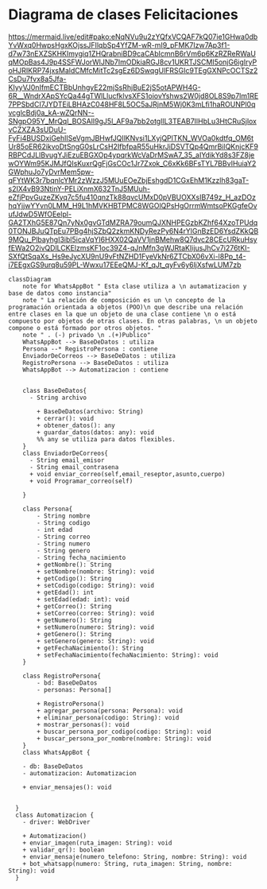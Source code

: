 # Diagrama de clases Felicitaciones


https://mermaid.live/edit#pako:eNqNVu9u2zYQfxVCQAF7kQ07ie1GHwa0dbYvWxq0HwpsHgxKOjssJFIlqbSp4YfZM-wR-mI9_pFMK7Izw7Ap3f1-d7w73nEXZSKHKImygiq1ZHQrabniBD9caCAbIcmnB6rVm6p6KzRZReRWaUqMOpBas4J9p4SSFWJorWlJNb7ImODkiaRGJ8cv1UKRTJSCMI5onjG6igIryPoHJRIKRP74jxsMaldCMfcMitTc2sgEz6DSwqgUlFRSGIc9TEgGXNPcOCTSz2CsDu7fvx8a5Jfa-KIyyVJ0nIfmECTBbUnhgyE22mjSsRhjBuE2jS5otAPWH4G-6R__WndrXApSYcQa44gTWlLlucfklvsXFS1oiovYshws2W0jd8OL8S9p7lm1RE7PPSbdCI7JYDTEiLBHAzC048HF8L5OC5aJRjnM5Wj0K3mLfi1haROUNPl0qvcglcBdj0a_kA-wZQrNN--SNgpO95Y_MrQql_BOSAlI9gJ5l_AF9a7bb2otglIL3TEAB7IlHbLu3HtCRuSjloxvCZXZA3sUDuU-FyFi4BUSDxiGehlISeVgmJBHwfJQIlKNvsi1LXyjQPlTKN_WVOa0kdtfq_OM6tUr85oER62ikvoDtSngG0sLrCsH2IfbfpaR55uHkrJiDSVTQp4QmrBilQKnjcKF9RBPCdJLlBvugYJiEzuEBGXOp4ypqrkWcVaDrMSwA7_35_aIYdikYd8s3FZ8jewOYWm95KJMJfQIsKuxrQgFjGsCOc1Jr7Zxok_C6xKk6BFsTYL7BBvIHuiaY2GWphuJo7yDvrMem5pw-qFYtWK3r7bqnlcYMr2zWzzJ5MUuEOeZbjEshgdD1CGxEhM1Kzzlh83gaT-s2IX4vB93NtinY-PELiXnmX632TnJ5MUuh-eZfjPpvGuzeZKyq7c5fu410qnzTk88qvcUMxD0pVBUOXXsIB749z_H_azDOzhqYjjwYYvn0LMM_H9L1hMVKHBTPMC8WGOlQPsHgOrrmWmtsoPKGgfeOvufJdwD5WfOEelpl-GA2TXhG5E87Qn7yNx0gvGTdMZRA79oumQJXNHPEGzbKZhf64XzoTPUdq0TONJBJuQTpEu7PBg4hjSZbQ2zkmKNDyRezPy6N4rYlGnBzED6YsdZKkQB9MQu_PlbayhgI3ibl5icaVqYI6HXX02QaVV1jnBMehw8Q7dvc28CEcURkuHsyfEWa2O2ivQDlLCKElzmsKF1oc39Z4-qJnMfn3gWJRtaKIijusJhCv7i276tKI-SXfQtSqaXs_Hs9eJycXU9nU9vFtNZHD1FyeVkNr6ZTCbX06vXi-l8Pp_t4-i7EEgxGS9urq8u59PL-Wwxu17EEeQMJ-Kf_qJt_qyFv6y6ljXsfwLUM7zb




```mermaid
classDiagram
    note for WhatsAppBot " Esta clase utiliza a \n autamatizacion y base de datos como instancia"
    note " La relación de composición es un \n concepto de la programación orientada a objetos (POO)\n que describe una relación entre clases en la que un objeto de una clase contiene \n o está compuesto por objetos de otras clases. En otras palabras, \n un objeto compone o está formado por otros objetos. "
    note " . (-) privado \n .(+)Publico"
    WhatsAppBot --> BaseDeDatos : utiliza
    Persona --* RegistroPersona : contiene
    EnviadorDeCorreos --> BaseDeDatos : utiliza
    RegistroPersona --> BaseDeDatos : utiliza
    WhatsAppBot --> Automatizacion : contiene

  
    class BaseDeDatos{
      - String archivo

        + BaseDeDatos(archivo: String)
        + cerrar(): void
        + obtener_datos(): any
        + guardar_datos(datos: any): void
        %% any se utiliza para datos flexibles.
    }
    class EnviadorDeCorreos{
      - String email_emisor
      - String email_contrasena
      + void enviar_correo(self,email_reseptor,asunto,cuerpo)
      + void Programar_correo(self)

    }

    class Persona{
        - String nombre
        - String codigo
        - int edad 
        - String correo 
        - String numero
        - String genero
        - String fecha_nacimiento
        + getNombre(): String
        + setNombre(nombre: String): void
        + getCodigo(): String
        + setCodigo(codigo: String): void
        + getEdad(): int
        + setEdad(edad: int): void
        + getCorreo(): String
        + setCorreo(correo: String): void
        + getNumero(): String
        + setNumero(numero: String): void
        + getGenero(): String
        + setGenero(genero: String): void
        + getFechaNacimiento(): String
        + setFechaNacimiento(fechaNacimiento: String): void
    }

    class RegistroPersona{
        - bd: BaseDeDatos
        - personas: Persona[]

        + RegistroPersona()
        + agregar_persona(persona: Persona): void
        + eliminar_persona(codigo: String): void
        + mostrar_personas(): void
        + buscar_persona_por_codigo(codigo: String): void
        + buscar_persona_por_nombre(nombre: String): void 
    }
    class WhatsAppBot {

    - db: BaseDeDatos
    - automatizacion: Automatizacion

    + enviar_mensajes(): void

    
  }
  class Automatizacion {
    - driver: WebDriver

    + Automatizacion()
    + enviar_imagen(ruta_imagen: String): void
    + validar_qr(): boolean
    + enviar_mensaje(numero_telefono: String, nombre: String): void
    + bot_whatsapp(numero: String, ruta_imagen: String, nombre: String): void
  }
       
    
```

